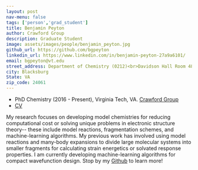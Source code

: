 ```yaml
---
layout: post
nav-menu: false
tags: ['person','grad_student']
title: Benjamin Peyton 
author: Crawford Group
description: Graduate Student
image: assets/images/people/benjamin_peyton.jpg
github_url: https://github.com/bgpeyton
linkedin_url: https://www.linkedin.com/in/benjamin-peyton-27a9a6101/
email: bgpeyton@vt.edu 
street_address: Department of Chemistry (0212)<br>Davidson Hall Room 480<br>1040 Drillfield Drive
city: Blacksburg
State: VA
zip_code: 24061
---
```


- PhD Chemistry (2016 - Present), Virginia Tech, VA. <a href="http://www.crawford.chem.vt.edu/">Crawford Group</a>
- <a href="../assets/docs/ben_peyton_cv.pdf">CV</a>

My research focuses on developing model chemistries for reducing computational cost or solving unique problems in electronic structure theory-- these include model reactions, fragmentation schemes, and machine-learning algorithms. My previous work has involved using model reactions and many-body expansions to divide large molecular systems into smaller fragments for calculating strain energetics or solvated response properties. I am currently developing machine-learning algorithms for compact wavefunction design. Stop by my <a href="{{ page.github_url }}">Github</a> to learn more!
